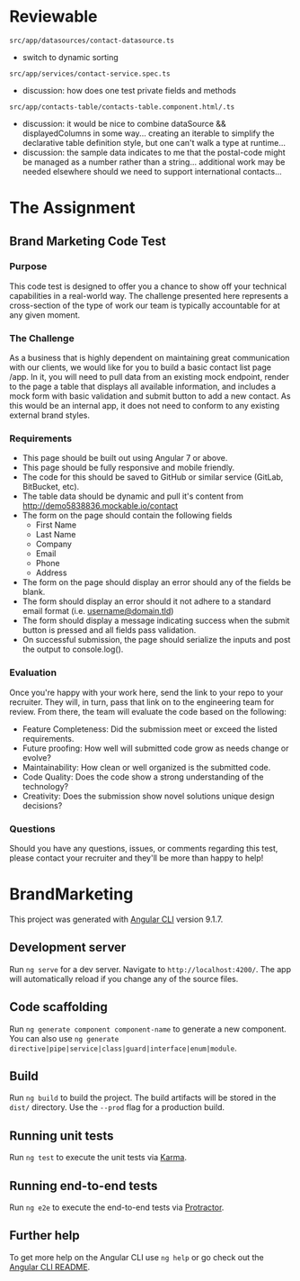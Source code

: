 # Reviewable

`src/app/datasources/contact-datasource.ts`

- switch to dynamic sorting

`src/app/services/contact-service.spec.ts`

- discussion: how does one test private fields and methods

`src/app/contacts-table/contacts-table.component.html/.ts`

- discussion: it would be nice to combine dataSource && displayedColumns in some way... creating an iterable to simplify the declarative table definition style, but one can't walk a type at runtime...
- discussion: the sample data indicates to me that the postal-code might be managed as a number rather than a string... additional work may be needed elsewhere should we need to support international contacts...

# The Assignment

## Brand Marketing Code Test

### Purpose

This code test is designed to offer you a chance to show off your technical capabilities in a real-world way. The challenge presented here represents a cross-section of the type of work our team is typically accountable for at any given moment.

### The Challenge

As a business that is highly dependent on maintaining great communication with our clients, we would like for you to build a basic contact list page /app. In it, you will need to pull data from an existing mock endpoint, render to the page a table that displays all available information, and
includes a mock form with basic validation and submit button to add a new contact. As this would be an internal app, it does not need to conform to any existing external brand styles.

### Requirements

- This page should be built out using Angular 7 or above.
- This page should be fully responsive and mobile friendly.
- The code for this should be saved to GitHub or similar service (GitLab, BitBucket, etc).
- The table data should be dynamic and pull it's content from http://demo5838836.mockable.io/contact
- The form on the page should contain the following fields
  - First Name
  - Last Name
  - Company
  - Email
  - Phone
  - Address
- The form on the page should display an error should any of the fields be blank.
- The form should display an error should it not adhere to a standard email format (i.e. username@domain.tld)
- The form should display a message indicating success when the submit button is pressed and all fields pass validation.
- On successful submission, the page should serialize the inputs and post the output to console.log().

### Evaluation

Once you're happy with your work here, send the link to your repo to your recruiter. They will, in turn, pass that link on to the engineering team for review. From there, the team will evaluate the code based on the following:

- Feature Completeness: Did the submission meet or exceed the listed requirements.
- Future proofing: How well will submitted code grow as needs change or evolve?
- Maintainability: How clean or well organized is the submitted code.
- Code Quality: Does the code show a strong understanding of the technology?
- Creativity: Does the submission show novel solutions unique design decisions?

### Questions

Should you have any questions, issues, or comments regarding this test, please contact your recruiter and they'll be more than happy to help!

# BrandMarketing

This project was generated with [Angular CLI](https://github.com/angular/angular-cli) version 9.1.7.

## Development server

Run `ng serve` for a dev server. Navigate to `http://localhost:4200/`. The app will automatically reload if you change any of the source files.

## Code scaffolding

Run `ng generate component component-name` to generate a new component. You can also use `ng generate directive|pipe|service|class|guard|interface|enum|module`.

## Build

Run `ng build` to build the project. The build artifacts will be stored in the `dist/` directory. Use the `--prod` flag for a production build.

## Running unit tests

Run `ng test` to execute the unit tests via [Karma](https://karma-runner.github.io).

## Running end-to-end tests

Run `ng e2e` to execute the end-to-end tests via [Protractor](http://www.protractortest.org/).

## Further help

To get more help on the Angular CLI use `ng help` or go check out the [Angular CLI README](https://github.com/angular/angular-cli/blob/master/README.md).
